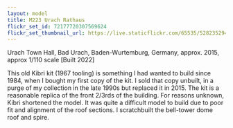 ```yaml
---
layout: model
title: M223 Urach Rathaus
flickr_set_id: 72177720307569624
flickr_set_thumbnail_url: https://live.staticflickr.com/65535/52823529481_ca8faa2046_m.jpg
---
```


Urach Town Hall, Bad Urach, Baden-Wurtemburg, Germany, approx. 2015, approx 1/110 scale  [Built 2022]

This old Kibri kit (1967 tooling) is something I had wanted to build since 1984, when I bought my first copy of the kit. I sold that copy unbuilt, in a purge of my collection in the late 1990s but replaced it in 2015. The kit is a reasonable replica of the front 2/3rds of the building. For reasons unknown, Kibri shortened the model. It was quite a difficult model to build due to poor fit and alignment of the roof sections. I scratchbuilt the bell-tower dome roof and spire.


